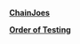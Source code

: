 [**ChainJoes**](https://chainjoes.com/main)

[**Order of Testing**](https://www.notion.so/Chain-Joes-92a7f09ac0d241a192f1700fd7d051fc)

